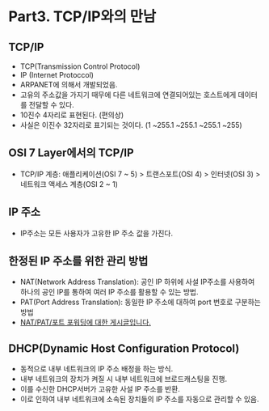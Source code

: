 # Part3. TCP/IP와의 만남

## TCP/IP
- TCP(Transmission Control Protocol)
- IP (Internet Protoccol)
- ARPANET에 의해서 개발되었음.
- 고유의 주소값을 가지기 때무에 다른 네트워크에 연결되어있는 호스트에게 데이터를 전달할 수 있다.
- 10진수 4자리로 표현된다. (편의상)
- 사실은 이진수 32자리로 표기되는 것이다. (1 ~255.1 ~255.1 ~255.1 ~255) 


## OSI 7 Layer에서의 TCP/IP
- TCP/IP 계층: 애플리케이션(OSI 7 ~ 5) > 트랜스포트(OSI 4) > 인터넷(OSI 3) > 네트워크 액세스 계층(OSI 2 ~ 1)

## IP 주소 
- IP주소는 모든 사용자가 고유한 IP 주소 값을 가진다.

## 한정된 IP 주소를 위한 관리 방법
- NAT(Network Address Translation): 공인 IP 하위에 사설 IP주소를 사용하여 하나의 공인 IP를 통하여 여러 IP 주소를 활용할 수 있는 방법. 
- PAT(Port Address Translation): 동일한 IP 주소에 대하여 port 번호로 구분하는 방법
- [NAT/PAT/포트 포워딩에 대한 게시글입니다.](https://hooni-playground.com/661/)

## DHCP(Dynamic Host Configuration Protocol)
- 동적으로 내부 네트워크의 IP 주소 배정을 하는 방식.
- 내부 네트워크의 장치가 켜질 시 내부 네트워크에 브로드캐스팅을 진행.
- 이를 수신한 DHCP서버가 고유한 사설 IP 주소를 반환.
- 이로 인하여 내부 네트워크에 소속된 장치들의 IP 주소를 자동으로 관리할 수 있음.

